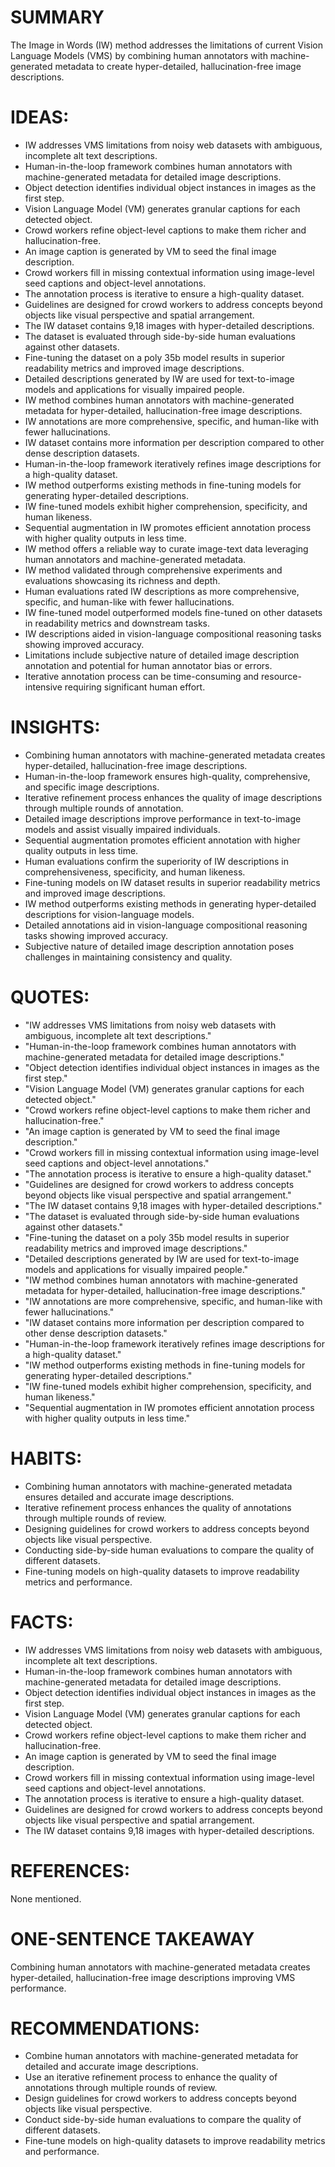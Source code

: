 # SUMMARY
The Image in Words (IW) method addresses the limitations of current Vision Language Models (VMS) by combining human annotators with machine-generated metadata to create hyper-detailed, hallucination-free image descriptions.

# IDEAS:
- IW addresses VMS limitations from noisy web datasets with ambiguous, incomplete alt text descriptions.
- Human-in-the-loop framework combines human annotators with machine-generated metadata for detailed image descriptions.
- Object detection identifies individual object instances in images as the first step.
- Vision Language Model (VM) generates granular captions for each detected object.
- Crowd workers refine object-level captions to make them richer and hallucination-free.
- An image caption is generated by VM to seed the final image description.
- Crowd workers fill in missing contextual information using image-level seed captions and object-level annotations.
- The annotation process is iterative to ensure a high-quality dataset.
- Guidelines are designed for crowd workers to address concepts beyond objects like visual perspective and spatial arrangement.
- The IW dataset contains 9,18 images with hyper-detailed descriptions.
- The dataset is evaluated through side-by-side human evaluations against other datasets.
- Fine-tuning the dataset on a poly 35b model results in superior readability metrics and improved image descriptions.
- Detailed descriptions generated by IW are used for text-to-image models and applications for visually impaired people.
- IW method combines human annotators with machine-generated metadata for hyper-detailed, hallucination-free image descriptions.
- IW annotations are more comprehensive, specific, and human-like with fewer hallucinations.
- IW dataset contains more information per description compared to other dense description datasets.
- Human-in-the-loop framework iteratively refines image descriptions for a high-quality dataset.
- IW method outperforms existing methods in fine-tuning models for generating hyper-detailed descriptions.
- IW fine-tuned models exhibit higher comprehension, specificity, and human likeness.
- Sequential augmentation in IW promotes efficient annotation process with higher quality outputs in less time.
- IW method offers a reliable way to curate image-text data leveraging human annotators and machine-generated metadata.
- IW method validated through comprehensive experiments and evaluations showcasing its richness and depth.
- Human evaluations rated IW descriptions as more comprehensive, specific, and human-like with fewer hallucinations.
- IW fine-tuned model outperformed models fine-tuned on other datasets in readability metrics and downstream tasks.
- IW descriptions aided in vision-language compositional reasoning tasks showing improved accuracy.
- Limitations include subjective nature of detailed image description annotation and potential for human annotator bias or errors.
- Iterative annotation process can be time-consuming and resource-intensive requiring significant human effort.

# INSIGHTS:
- Combining human annotators with machine-generated metadata creates hyper-detailed, hallucination-free image descriptions.
- Human-in-the-loop framework ensures high-quality, comprehensive, and specific image descriptions.
- Iterative refinement process enhances the quality of image descriptions through multiple rounds of annotation.
- Detailed image descriptions improve performance in text-to-image models and assist visually impaired individuals.
- Sequential augmentation promotes efficient annotation with higher quality outputs in less time.
- Human evaluations confirm the superiority of IW descriptions in comprehensiveness, specificity, and human likeness.
- Fine-tuning models on IW dataset results in superior readability metrics and improved image descriptions.
- IW method outperforms existing methods in generating hyper-detailed descriptions for vision-language models.
- Detailed annotations aid in vision-language compositional reasoning tasks showing improved accuracy.
- Subjective nature of detailed image description annotation poses challenges in maintaining consistency and quality.

# QUOTES:
- "IW addresses VMS limitations from noisy web datasets with ambiguous, incomplete alt text descriptions."
- "Human-in-the-loop framework combines human annotators with machine-generated metadata for detailed image descriptions."
- "Object detection identifies individual object instances in images as the first step."
- "Vision Language Model (VM) generates granular captions for each detected object."
- "Crowd workers refine object-level captions to make them richer and hallucination-free."
- "An image caption is generated by VM to seed the final image description."
- "Crowd workers fill in missing contextual information using image-level seed captions and object-level annotations."
- "The annotation process is iterative to ensure a high-quality dataset."
- "Guidelines are designed for crowd workers to address concepts beyond objects like visual perspective and spatial arrangement."
- "The IW dataset contains 9,18 images with hyper-detailed descriptions."
- "The dataset is evaluated through side-by-side human evaluations against other datasets."
- "Fine-tuning the dataset on a poly 35b model results in superior readability metrics and improved image descriptions."
- "Detailed descriptions generated by IW are used for text-to-image models and applications for visually impaired people."
- "IW method combines human annotators with machine-generated metadata for hyper-detailed, hallucination-free image descriptions."
- "IW annotations are more comprehensive, specific, and human-like with fewer hallucinations."
- "IW dataset contains more information per description compared to other dense description datasets."
- "Human-in-the-loop framework iteratively refines image descriptions for a high-quality dataset."
- "IW method outperforms existing methods in fine-tuning models for generating hyper-detailed descriptions."
- "IW fine-tuned models exhibit higher comprehension, specificity, and human likeness."
- "Sequential augmentation in IW promotes efficient annotation process with higher quality outputs in less time."

# HABITS:
- Combining human annotators with machine-generated metadata ensures detailed and accurate image descriptions.
- Iterative refinement process enhances the quality of annotations through multiple rounds of review.
- Designing guidelines for crowd workers to address concepts beyond objects like visual perspective.
- Conducting side-by-side human evaluations to compare the quality of different datasets.
- Fine-tuning models on high-quality datasets to improve readability metrics and performance.

# FACTS:
- IW addresses VMS limitations from noisy web datasets with ambiguous, incomplete alt text descriptions.
- Human-in-the-loop framework combines human annotators with machine-generated metadata for detailed image descriptions.
- Object detection identifies individual object instances in images as the first step.
- Vision Language Model (VM) generates granular captions for each detected object.
- Crowd workers refine object-level captions to make them richer and hallucination-free.
- An image caption is generated by VM to seed the final image description.
- Crowd workers fill in missing contextual information using image-level seed captions and object-level annotations.
- The annotation process is iterative to ensure a high-quality dataset.
- Guidelines are designed for crowd workers to address concepts beyond objects like visual perspective and spatial arrangement.
- The IW dataset contains 9,18 images with hyper-detailed descriptions.

# REFERENCES:
None mentioned.

# ONE-SENTENCE TAKEAWAY
Combining human annotators with machine-generated metadata creates hyper-detailed, hallucination-free image descriptions improving VMS performance.

# RECOMMENDATIONS:
- Combine human annotators with machine-generated metadata for detailed and accurate image descriptions.
- Use an iterative refinement process to enhance the quality of annotations through multiple rounds of review.
- Design guidelines for crowd workers to address concepts beyond objects like visual perspective.
- Conduct side-by-side human evaluations to compare the quality of different datasets.
- Fine-tune models on high-quality datasets to improve readability metrics and performance.